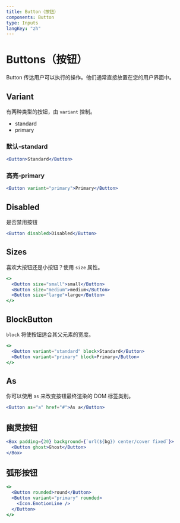```yaml
---
title: Button（按钮）
components: Button
type: Inputs
langKey: "zh"
---
```


# Buttons（按钮）

<p class="description">Button 传达用户可以执行的操作。他们通常直接放置在您的用户界面中。</p>

## Variant

有两种类型的按钮，由 `variant` 控制。

- standard
- primary

### 默认-standard

```jsx
<Button>Standard</Button>
```

### 高亮-primary

```jsx
<Button variant="primary">Primary</Button>
```

## Disabled

是否禁用按钮

```jsx
<Button disabled>Disabled</Button>
```

## Sizes

喜欢大按钮还是小按钮？使用 `size` 属性。

```jsx
<>
  <Button size="small">small</Button>
  <Button size="medium">medium</Button>
  <Button size="large">large</Button>
</>
```

## BlockButton

`block` 将使按钮适合其父元素的宽度。

```jsx
<>
  <Button variant="standard" block>Standard</Button>
  <Button variant="primary" block>Primary</Button>
</>
```

## As

你可以使用 `as` 来改变按钮最终渲染的 DOM 标签类别。

```jsx
<Button as="a" href="#">As a</Button>
```

## 幽灵按钮

```jsx
<Box padding={20} background={`url(${bg}) center/cover fixed`}>
  <Button ghost>Ghost</Button>
</Box>
```

## 弧形按钮

```jsx
<>
  <Button rounded>round</Button>
  <Button variant="primary" rounded>
    <Icon.EmotionLine />
  </Button>
</>
```
